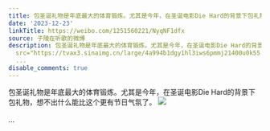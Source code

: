 ```yaml
---
title: 包圣诞礼物是年底最大的体育锻炼。尤其是今年，在圣诞电影Die Hard的背景下包礼物，想不出什么能比这个更有节日气氛了。 [图片]
date: '2023-12-23'
linkTitle: https://weibo.com/1251560221/NyqNF1dfx
source: 子陵在听歌的微博
description: 包圣诞礼物是年底最大的体育锻炼。尤其是今年，在圣诞电影Die Hard的背景下包礼物，想不出什么能比这个更有节日气氛了。 <img style=""
  src="https://tvax3.sinaimg.cn/large/4a994b1dgy1hl3iws6pmmj21400u0k55.jpg" referrerpolicy="no-referrer"><br><br>
  ...
disable_comments: true
---
```

包圣诞礼物是年底最大的体育锻炼。尤其是今年，在圣诞电影Die Hard的背景下包礼物，想不出什么能比这个更有节日气氛了。 <img style="" src="https://tvax3.sinaimg.cn/large/4a994b1dgy1hl3iws6pmmj21400u0k55.jpg" referrerpolicy="no-referrer"><br><br> ...